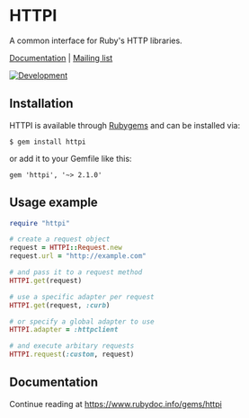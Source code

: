 # HTTPI

A common interface for Ruby's HTTP libraries.

[Documentation](https://www.rubydoc.info/gems/httpi) |
[Mailing list](https://groups.google.com/forum/#!forum/httpirb)

[![Development](https://github.com/savonrb/httpi/actions/workflows/development.yml/badge.svg)](https://github.com/savonrb/httpi/actions/workflows/development.yml)

## Installation

HTTPI is available through [Rubygems](https://rubygems.org/gems/httpi) and can be installed via:

```
$ gem install httpi
```

or add it to your Gemfile like this:

```
gem 'httpi', '~> 2.1.0'
```


## Usage example

``` ruby
require "httpi"

# create a request object
request = HTTPI::Request.new
request.url = "http://example.com"

# and pass it to a request method
HTTPI.get(request)

# use a specific adapter per request
HTTPI.get(request, :curb)

# or specify a global adapter to use
HTTPI.adapter = :httpclient

# and execute arbitary requests
HTTPI.request(:custom, request)
```


## Documentation

Continue reading at https://www.rubydoc.info/gems/httpi
